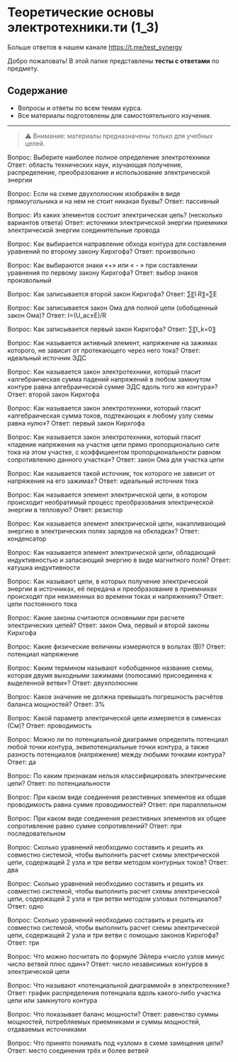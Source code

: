 # Теоретические основы электротехники.ти (1_3)

Больше ответов в нашем канале https://t.me/test_synergy

Добро пожаловать! В этой папке представлены **тесты с ответами** по предмету.

## Содержание
- Вопросы и ответы по всем темам курса.
- Все материалы подготовлены для самостоятельного изучения.

---

> ⚠️ Внимание: материалы предназначены только для учебных целей.

Вопрос:
Выберите наиболее полное определение электротехники
Ответ:
область технических наук, изучающая получение, распределение, преобразование и использование электрической энергии


Вопрос:
Если на схеме двухполюсник изображён в виде прямоугольника и на нем не стоит никакая буквы?
Ответ:
пассивный


Вопрос:
Из каких элементов состоит электрическая цепь? (несколько вариантов ответа)
Ответ:
источники электрической энергии приемники электрической энергии соединительные провода


Вопрос:
Как выбирается направление обхода контура для составления уравнений по второму закону Кирхгофа?
Ответ:
произвольно


Вопрос:
Как выбираются знаки «+» или « - » при составлении уравнения по первому закону Кирхгофа?
Ответ:
выбор знаков произвольный


Вопрос:
Как записывается второй закон Кирхгофа?
Ответ:
∑〖I∙R〗=∑E


Вопрос:
Как записывается закон Ома для полной цепи (обобщенный закон Ома)?
Ответ:
I=(U_ac±E)/R


Вопрос:
Как записывается первый закон Кирхгофа?
Ответ:
∑〖I_k=0〗


Вопрос:
Как называется активный элемент, напряжение на зажимах которого, не зависит от протекающего через него тока?
Ответ:
идеальный источник ЭДС


Вопрос:
Как называется закон электротехники, который гласит «алгебраическая сумма падений напряжений в любом замкнутом контуре равна алгебраической сумме ЭДС вдоль того же контура»?
Ответ:
второй закон Кирхгофа


Вопрос:
Как называется закон электротехники, который гласит «алгебраическая сумма токов, подтекающих к любому узлу схемы равна нулю»?
Ответ:
первый закон Кирхгофа


Вопрос:
Как называется закон электротехники, который гласит «падение напряжения на участке цепи прямо пропорционально сите тока на этом участке, с коэффициентом пропорциональности равном сопротивлению данного участка»?
Ответ:
закон Ома для участка цепи


Вопрос:
Как называется такой источник, ток которого не зависит от напряжения на его зажимах?
Ответ:
идеальный источник тока


Вопрос:
Как называется элемент электрической цепи, в котором происходит необратимый процесс преобразования электрической энергии в тепловую?
Ответ:
резистор


Вопрос:
Как называется элемент электрической цепи, накапливающий энергию в электрических полях зарядов на обкладках?
Ответ:
конденсатор


Вопрос:
Как называется элемент электрической цепи, обладающий индуктивностью и запасающий энергию в виде магнитного поля?
Ответ:
катушка индуктивности


Вопрос:
Как называют цепи, в которых получение электрической энергии в источниках, её передача и преобразование в приемниках происходят при неизменных во времени токах и напряжениях?
Ответ:
цепи постоянного тока


Вопрос:
Какие законы считаются основными при расчете электрических цепей?
Ответ:
закон Ома, первый и второй законы Кирхгофа


Вопрос:
Какие физические величины измеряются в вольтах (В)?
Ответ:
потенциал напряжение


Вопрос:
Каким термином называют «обобщенное название схемы, которая двумя выходными зажимами (полюсами) присоединена к выделенной ветви»?
Ответ:
двухполюсник


Вопрос:
Какое значение не должна превышать погрешность расчётов баланса мощностей?
Ответ:
3%


Вопрос:
Какой параметр электрической цепи измеряется в сименсах (См)?
Ответ:
проводимость


Вопрос:
Можно ли по потенциальной диаграмме определить потенциал любой точки контура, эквипотенциальные точки контура, а также разность потенциалов (напряжение) между любыми точками контура?
Ответ:
да


Вопрос:
По каким признакам нельзя классифицировать электрические цепи?
Ответ:
по потенциальности


Вопрос:
При каком виде соединения резистивных элементов их общая проводимость равна сумме проводимостей?
Ответ:
при параллельном


Вопрос:
При каком виде соединения резистивных элементов их общее сопротивление равно сумме сопротивлений?
Ответ:
при последовательном


Вопрос:
Сколько уравнений необходимо составить и решить их совместно системой, чтобы выполнить расчет схемы электрической цепи, содержащей 2 узла и три ветви методом контурных токов?
Ответ:
два


Вопрос:
Сколько уравнений необходимо составить и решить их совместно системой, чтобы выполнить расчет схемы электрической цепи, содержащей 2 узла и три ветви методом узловых потенциалов?
Ответ:
одно


Вопрос:
Сколько уравнений необходимо составить и решить их совместно системой, чтобы выполнить расчет схемы электрической цепи, содержащей 2 узла и три ветви с помощью законов Кирхгофа?
Ответ:
три


Вопрос:
Что можно посчитать по формуле Эйлера «число узлов минус число ветвей плюс один»?
Ответ:
число независимых контуров в электрической цепи


Вопрос:
Что называют «потенциальной диаграммой» в электротехнике?
Ответ:
график распределения потенциала вдоль какого-либо участка цепи или замкнутого контура


Вопрос:
Что показывает баланс мощности?
Ответ:
равенство суммы мощностей, потребляемых приемниками и суммы мощностей, отдаваемых источниками


Вопрос:
Что принято понимать под «узлом» в схеме замещения цепи?
Ответ:
место соединения трёх и более ветвей

